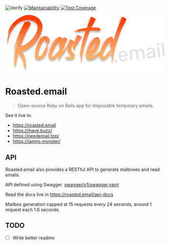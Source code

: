 ![Verify](https://github.com/andrepcg/roasted-mail/workflows/Verify/badge.svg)
[![Maintainability](https://api.codeclimate.com/v1/badges/ce6c6e92496cfd99b63e/maintainability)](https://codeclimate.com/github/andrepcg/roasted-mail/maintainability)
[![Test Coverage](https://api.codeclimate.com/v1/badges/ce6c6e92496cfd99b63e/test_coverage)](https://codeclimate.com/github/andrepcg/roasted-mail/test_coverage)

![Roasted.email](roasted.png?raw=true "Roasted.email")

# Roasted.email

> Open-source Ruby on Rails app for disposable temporary emails.

See it live in:

- https://roasted.email
- https://ihave.buzz/
- https://needemail.top/
- https://iamno.monster/


## API

Roasted.email also provides a RESTful API to generate malboxes and read emails.

API defined using Swagger. [swagger/v1/swagger.yaml](swagger.yaml)

Read the docs live in https://roasted.email/api-docs

Mailbox generation capped at 15 requests every 24 seconds, around 1 request each 1.6 seconds.

## TODO

- [ ] Write better readme